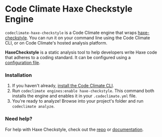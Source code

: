 # Code Climate Haxe Checkstyle Engine

`codeclimate-haxe-checkstyle` is a Code Climate engine that wraps [haxe-checkstyle](https://github.com/HaxeCheckstyle/haxe-checkstyle). You can run it on your command line using the Code Climate CLI, or on Code Climate's hosted analysis platform.

**HaxeCheckstyle** is a static analysis tool to help developers write Haxe code that adheres to a coding standard.  It can be configured using a [configuration file](https://github.com/HaxeCheckstyle/haxe-checkstyle/blob/dev/resources/default-config.json).

### Installation

1. If you haven't already, [install the Code Climate CLI](https://github.com/codeclimate/codeclimate).
2. Run `codeclimate engines:enable haxe-checkstyle`. This command both installs the engine and enables it in your `.codeclimate.yml` file.
3. You're ready to analyze! Browse into your project's folder and run `codeclimate analyze`.

### Need help?

For help with Haxe Checkstyle, check out the [repo](https://github.com/HaxeCheckstyle/haxe-checkstyle) or [documentation](http://haxecheckstyle.github.io/docs/haxe-checkstyle/home.html).
